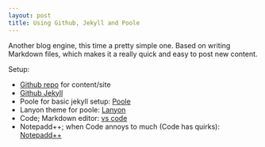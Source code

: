 ```yaml
---
layout: post
title: Using Github, Jekyll and Poole
---
```


Another blog engine, this time a pretty simple one. Based on writing Markdown files, which makes it a really quick and easy to post new content.
  
Setup:  
- [Github repo](https://github.com/henkmeulekamp/henkmeulekamp.github.io) for content/site  
- [Github Jekyll](https://help.github.com/articles/using-jekyll-with-pages/)  
- Poole for basic jekyll setup: [Poole](http://getpoole.com)  
- Lanyon theme for poole: [Lanyon](http://github.com/poole/lanyon)  
- Code; Markdown editor: [vs code](https://code.visualstudio.com/)  
- Notepadd++; when Code annoys to much (Code has quirks): [Notepadd++](https://notepad-plus-plus.org/download)   
  
